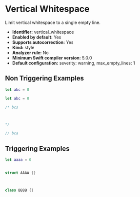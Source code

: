 # Vertical Whitespace

Limit vertical whitespace to a single empty line.

* **Identifier:** vertical_whitespace
* **Enabled by default:** Yes
* **Supports autocorrection:** Yes
* **Kind:** style
* **Analyzer rule:** No
* **Minimum Swift compiler version:** 5.0.0
* **Default configuration:** severity: warning, max_empty_lines: 1

## Non Triggering Examples

```swift
let abc = 0

```

```swift
let abc = 0


```

```swift
/* bcs 



*/
```

```swift
// bca 


```

## Triggering Examples

```swift
let aaaa = 0



```

```swift
struct AAAA {}




```

```swift
class BBBB {}



```